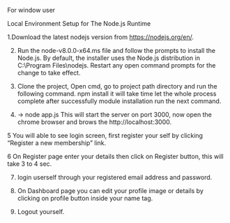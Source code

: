 For window user

Local Environment Setup for The Node.js Runtime

1.Download the latest nodejs version from 
https://nodejs.org/en/.

2. Run the node-v8.0.0-x64.ms file and follow the prompts to install the Node.js. By default, the installer uses the Node.js distribution in C:\Program Files\nodejs. Restart any open command prompts for the change to take effect.

3. Clone the project, Open cmd, go to project path directory and run the following command.
                             npm install
it will take time let the whole process complete after successfully module installation run the next command.

4.  -> node app.js
This will start the server on port 3000, now open the chrome browser and brows the http://localhost:3000.


5 You will able to see login screen, first register your self by clicking “Register a new membership” link.

6 On Register page enter your details then click on Register button, this will take 3 to 4 sec.

7. login userself through your registered email address and password.

8. On Dashboard page you can edit your profile image or details by clicking on profile button inside your name tag.

9. Logout yourself.

